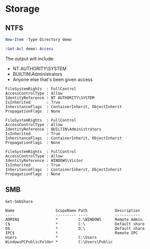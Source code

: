 # Storage

## NTFS
```powershell
New-Item -Type Directory demo
```

```powershell
(Get-Acl demo).Access
```

The output will include:
* NT AUTHORITY\SYSTEM
* BUILTIN\Administrators
* Anyone else that's been given access
```
FileSystemRights  : FullControl
AccessControlType : Allow
IdentityReference : NT AUTHORITY\SYSTEM
IsInherited       : True
InheritanceFlags  : ContainerInherit, ObjectInherit
PropagationFlags  : None

FileSystemRights  : FullControl
AccessControlType : Allow
IdentityReference : BUILTIN\Administrators
IsInherited       : True
InheritanceFlags  : ContainerInherit, ObjectInherit
PropagationFlags  : None

FileSystemRights  : FullControl
AccessControlType : Allow
IdentityReference : WINDOWS\Victor
IsInherited       : True
InheritanceFlags  : ContainerInherit, ObjectInherit
PropagationFlags  : None
```

## SMB
```powershell
Get-SmbShare
```

```
Name                  ScopeName Path            Description
----                  --------- ----            -----------
ADMIN$                *         C:\WINDOWS      Remote Admin
C$                    *         C:\             Default share
D$                    *         D:\             Default share
IPC$                  *                         Remote IPC
Users                 *         C:\Users
WindowsPCPublicFolder *         C:\Users\Public
```